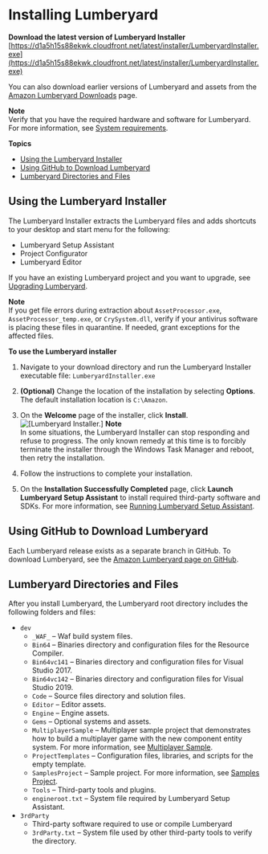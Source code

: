 # Installing Lumberyard<a name="setting-up-downloading-lumberyard"></a>

**Download the latest version of Lumberyard Installer**  
[https://d1a5h15s88ekwk.cloudfront.net/latest/installer/LumberyardInstaller.exe](https://d1a5h15s88ekwk.cloudfront.net/latest/installer/LumberyardInstaller.exe)

You can also download earlier versions of Lumberyard and assets from the [Amazon Lumberyard Downloads](https://aws.amazon.com/gamedev/lumberyard/downloads) page\.

**Note**  
Verify that you have the required hardware and software for Lumberyard\. For more information, see [System requirements](setting-up-system-requirements.md)\.

**Topics**
+ [Using the Lumberyard Installer](#download-lumberyard-installer)
+ [Using GitHub to Download Lumberyard](#download-lumberyard-github)
+ [Lumberyard Directories and Files](#lumberyard-installed-directories-and-files)

## Using the Lumberyard Installer<a name="download-lumberyard-installer"></a>

The Lumberyard Installer extracts the Lumberyard files and adds shortcuts to your desktop and start menu for the following:
+ Lumberyard Setup Assistant
+ Project Configurator
+ Lumberyard Editor

If you have an existing Lumberyard project and you want to upgrade, see [Upgrading Lumberyard](lumberyard-upgrading.md)\.

**Note**  
If you get file errors during extraction about `AssetProcessor.exe`, `AssetProcessor_temp.exe`, or `CrySystem.dll`, verify if your antivirus software is placing these files in quarantine\. If needed, grant exceptions for the affected files\.

**To use the Lumberyard installer**

1. Navigate to your download directory and run the Lumberyard Installer executable file: `LumberyardInstaller.exe`

1. **\(Optional\)** Change the location of the installation by selecting **Options**\. The default installation location is `C:\Amazon`\. 

1. On the **Welcome** page of the installer, click **Install**\.  
![\[Lumberyard Installer.\]](http://docs.aws.amazon.com/lumberyard/latest/userguide/images/lumberyard-installer-1.23.png)
**Note**  
In some situations, the Lumberyard Installer can stop responding and refuse to progress\. The only known remedy at this time is to forcibly terminate the installer through the Windows Task Manager and reboot, then retry the installation\.

1. Follow the instructions to complete your installation\.

1. On the **Installation Successfully Completed** page, click **Launch Lumberyard Setup Assistant** to install required third\-party software and SDKs\. For more information, see [Running Lumberyard Setup Assistant](lumberyard-launcher-using.md)\.

## Using GitHub to Download Lumberyard<a name="download-lumberyard-github"></a>

Each Lumberyard release exists as a separate branch in GitHub\. To download Lumberyard, see the [Amazon Lumberyard page on GitHub](https://github.com/aws/Lumberyard)\.

## Lumberyard Directories and Files<a name="lumberyard-installed-directories-and-files"></a>

After you install Lumberyard, the Lumberyard root directory includes the following folders and files:
+ `dev`
  + `_WAF_` – Waf build system files\.
  + `Bin64` – Binaries directory and configuration files for the Resource Compiler\.
  + `Bin64vc141` – Binaries directory and configuration files for Visual Studio 2017\.
  + `Bin64vc142` – Binaries directory and configuration files for Visual Studio 2019\.
  + `Code` – Source files directory and solution files\.
  + `Editor` – Editor assets\.
  + `Engine` – Engine assets\.
  + `Gems` – Optional systems and assets\.
  + `MultiplayerSample` – Multiplayer sample project that demonstrates how to build a multiplayer game with the new component entity system\. For more information, see [Multiplayer Sample](sample-project-multiplayer-enhanced.md)\.
  + `ProjectTemplates` – Configuration files, libraries, and scripts for the empty template\.
  + `SamplesProject` – Sample project\. For more information, see [Samples Project](sample-project-samples.md)\.
  + `Tools` – Third\-party tools and plugins\.
  + `engineroot.txt` – System file required by Lumberyard Setup Assistant\.
+ `3rdParty`
  + Third\-party software required to use or compile Lumberyard
  + `3rdParty.txt` – System file used by other third\-party tools to verify the directory\.